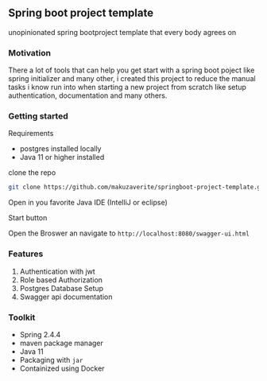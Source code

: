 ## Spring boot project template


unopinionated spring bootproject template that every body agrees on


### Motivation

There a lot of tools that can help you get start with a spring boot poject like spring initializer and many other, i created this project to reduce the manual tasks i know run into when starting a new project from scratch like setup authentication, documentation and many others.


### Getting started


Requirements

- postgres installed locally
- Java 11 or higher installed

clone the repo

```bash
git clone https://github.com/makuzaverite/springboot-project-template.git
```

Open in you favorite Java IDE (IntelliJ or eclipse)

Start button

Open the Broswer an navigate to `http://localhost:8080/swagger-ui.html`

### Features

1. Authentication with jwt
2. Role based Authorization
3. Postgres Database Setup
4. Swagger api documentation



### Toolkit

- Spring 2.4.4
- maven package manager
- Java 11
- Packaging with `jar`
- Containized using Docker
